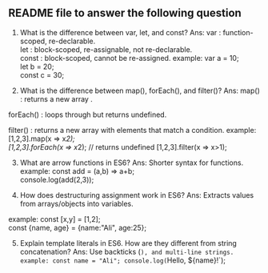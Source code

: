 ## README file to answer the following question

1. What is the difference between var, let, and const?
   Ans:
   var : function-scoped, re-declarable.  
   let : block-scoped, re-assignable, not re-declarable.  
   const : block-scoped, cannot be re-assigned.
   example:
   var a = 10;  
   let b = 20;  
   const c = 30;

2. What is the difference between map(), forEach(), and filter()?
   Ans:
   map() : returns a new array .

forEach() : loops through but returns undefined.

filter() : returns a new array with elements that match a condition.
example:
[1,2,3].map(x => x*2);  
[1,2,3].forEach(x => x*2); // returns undefined
[1,2,3].filter(x => x>1);

3. What are arrow functions in ES6?
   Ans: Shorter syntax for functions.
   example:
   const add = (a,b) => a+b;  
   console.log(add(2,3));

4. How does destructuring assignment work in ES6?
   Ans:
   Extracts values from arrays/objects into variables.

example:
const [x,y] = [1,2];  
const {name, age} = {name:"Ali", age:25};

5. Explain template literals in ES6. How are they different from string concatenation?
   Ans:
   Use backticks (`), and multi-line strings.
example: const name = "Ali";
console.log(`Hello, ${name}!`);

